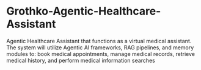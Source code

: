 # Grothko-Agentic-Healthcare-Assistant
Agentic Healthcare Assistant that functions as a virtual medical assistant. The system will utilize Agentic AI frameworks, RAG pipelines, and memory modules to:  book medical appointments, manage medical records, retrieve medical history, and perform medical information searches

